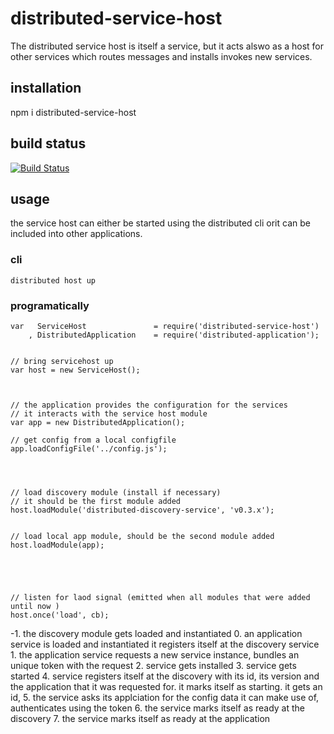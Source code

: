 # distributed-service-host

The distributed service host is itself a service, but it acts alswo as a host for other services which routes messages and installs invokes new services.

## installation

npm i distributed-service-host

## build status

[![Build Status](https://travis-ci.org/eventEmitter/distributed-service-host.png?branch=master)](https://travis-ci.org/eventEmitter/distributed-service-host)


## usage

the service host can either be started using the distributed cli orit can be included into other applications.

### cli

	distributed host up


### programatically

	var   ServiceHost 				= require('distributed-service-host')
		, DistributedApplication 	= require('distributed-application');


	// bring servicehost up
	var host = new ServiceHost();



	// the application provides the configuration for the services
	// it interacts with the service host module
	var app = new DistributedApplication();

	// get config from a local configfile
	app.loadConfigFile('../config.js');




	// load discovery module (install if necessary)
	// it should be the first module added
	host.loadModule('distributed-discovery-service', 'v0.3.x');


	// load local app module, should be the second module added
	host.loadModule(app);





	// listen for laod signal (emitted when all modules that were added until now )
	host.once('load', cb);



   -1. the discovery module gets loaded and instantiated
	0. an application service is loaded and instantiated it registers itself at the discovery service
	1. the application service requests a new service instance, bundles an unique token with the request
	2. service gets installed 
	3. service gets started
	4. service registers itself at the discovery with its id, its version and the application that it was requested for. it marks itself as starting. it gets an id,
	5. the service asks its applciation for the config data it can make use of, authenticates using the token
	6. the service marks itself as ready at the discovery 
	7. the service marks itself as ready at the application



